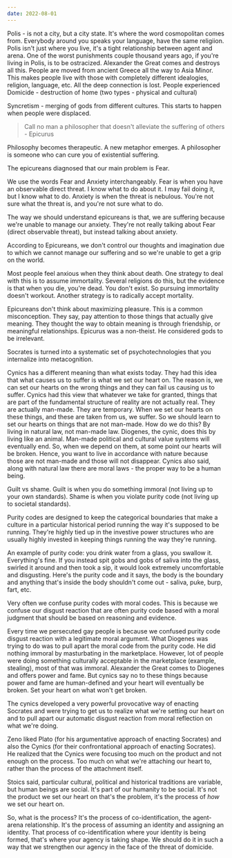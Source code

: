 ```yaml
---
date: 2022-08-01
---
```


Polis - is not a city, but a city state. It's where the word cosmopolitan comes from. Everybody around you speaks your language, have the same religiion. Polis isn't just where you live, it's a tight relationship between agent and arena. One of the worst punishments couple thousand years ago, if you're living in Polis, is to be ostracized. Alexander the Great comes and destroys all this. People are moved from ancient Greece all the way to Asia Minor. This makes people live with those with completely different idealogies, religion, language, etc. All the deep connection is lost. People experienced Domicide - destruction of home (two types - physical and cultural)

Syncretism - merging of gods from different cultures. This starts to happen when people were displaced.

> Call no man a philosopher that doesn't alleviate the suffering of others - Epicurus

Philosophy becomes therapeutic. A new metaphor emerges. A philosopher is someone who can cure you of existential suffering.

The epicureans diagnosed that our main problem is Fear.

We use the words Fear and Anxiety interchangeably. Fear is when you have an observable direct threat. I know what to do about it. I may fail doing it, but I know what to do. Anxiety is when the threat is nebulous. You're not sure what the threat is, and you're not sure what to do.

The way we should understand epicureans is that, we are suffering because we're unable to manage our anxiety. They're not really talking about Fear (direct observable threat), but instead talking about anxiety.

According to Epicureans, we don't control our thoughts and imagination due to which we cannot manage our suffering and so we're unable to get a grip on the world.

Most people feel anxious when they think about death. One strategy to deal with this is to assume immortality. Several religions do this, but the evidence is that when you die, you're dead. You don't exist. So pursuing immortality doesn't workout. Another strategy is to radically accept mortality.

Epicureans don't think about maximizing pleasure. This is a common misconception. They say, pay attention to those things that actually give meaning. They thought the way to obtain meaning is through friendship, or meaningful relationships. Epicurus was a non-theist. He considered gods to be irrelevant.

Socrates is turned into a systematic set of psychotechnologies that you internalize into metacognition.

Cynics has a different meaning than what exists today. They had this idea that what causes us to suffer is what we set our heart on. The reason is, we can set our hearts on the wrong things and they can fail us causing us to suffer. Cynics had this view that whatever we take for granted, things that are part of the fundamental structure of reality are not actually real. They are actually man-made. They are temporary. When we set our hearts on these things, and these are taken from us, we suffer. So we should learn to set our hearts on things that are not man-made. How do we do this? By living in natural law, not man-made law. Diogenes, the cynic, does this by living like an animal. Man-made political and cultural value systems will eventually end. So, when we depend on them, at some point our hearts will be broken. Hence, you want to live in accordance with nature because those are not man-made and those will not disappear. Cynics also said, along with natural law there are moral laws - the proper way to be a human being.

Guilt vs shame. Guilt is when you do something immoral (not living up to your own standards). Shame is when you violate purity code (not living up to societal standards).

Purity codes are designed to keep the categorical boundaries that make a culture in a particular historical period running the way it's supposed to be running. They're highly tied up in the investive power structures who are usually highly invested in keeping things running the way they're running.

An example of purity code: you drink water from a glass, you swallow it. Everything's fine. If you instead spit gobs and gobs of saliva into the glass, swirled it around and then took a sip, it would look extremely uncomfortable and disgusting. Here's the purity code and it says, the body is the boundary and anything that's inside the body shouldn't come out - saliva, puke, burp, fart, etc.

Very often we confuse purity codes with moral codes. This is because we confuse our disgust reaction that are often purity code based with a moral judgment that should be based on reasoning and evidence.

Every time we persecuted gay people is because we confused purity code disgust reaction with a legitimate moral argument. What Diogenes was trying to do was to pull apart the moral code from the purity code. He did nothing immoral by masturbating in the marketplace. However, lot of people were doing something culturally acceptable in the marketplace (example, stealing), most of that was immoral. Alexander the Great comes to Diogenes and offers power and fame. But cynics say no to these things because power and fame are human-defined and your heart will eventually be broken. Set your heart on what won't get broken.

The cynics developed a very powerful provocative way of enacting Socrates and were trying to get us to realize what we're setting our heart on and to pull apart our automatic disgust reaction from moral reflection on what we're doing.

Zeno liked Plato (for his argumentative approach of enacting Socrates) and also the Cynics (for their confrontational approach of enacting Socrates). He realized that the Cynics were focusing too much on the product and not enough on the process. Too much on what we're attaching our heart to, rather than the process of the attachment itself.

Stoics said, particular cultural, political and historical traditions are variable, but human beings are social. It's part of our humanity to be social. It's not the product we set our heart on that's the problem, it's the process of *how* we set our heart on.

So, what is the process? It's the process of co-identification, the agent-arena relationship. It's the process of assuming an identity and assigning an identity. That process of co-identification where your identity is being formed, that's where your agency is taking shape. We should do it in such a way that we strengthen our agency in the face of the threat of domicide.
